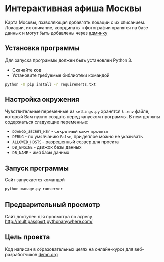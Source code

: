 # Интерактивная афиша Москвы

Карта Москвы, позволяющая добавлять локации с их описанием. Локации, их описание, координаты и фотографии хранятся на базе данных и могут быть добавлены через [админку](http://127.0.0.1:8000/admin)

## Установка программы

Для запуска программы должен быть установлен Python 3.

* Скачайте код
* Установите требуемые библиотеки командой

```bash
python -m pip install -r requirements.txt

```

## Настройка окружения

Чувствительные переменные из `settings.py` хранятся в `.env` файле, который Вам нужно создать перед запуском программы. В нем должны содержаться следующие переменные:

* `DJANGO_SECRET_KEY` - секретный ключ проекта
* `DEBUG` - по умолчанию `False`, при деплое можно не указывать
* `ALLOWED_HOSTS` - разрешенный сервер для проекта
* `DB_ENGINE` - движок базы данных
* `DB_NAME` - имя базы данных

## Запуск программы

Сайт запускается командой

```bash
python manage.py runserver

```

## Предварительный просмотр

Сайт доступен для просмотра по адресу http://multipassport.pythonanywhere.com/

## Цель проекта

Код написан в образовательных целях на онлайн-курсе для веб-разработчиков [dvmn.org](https://dvmn.org)